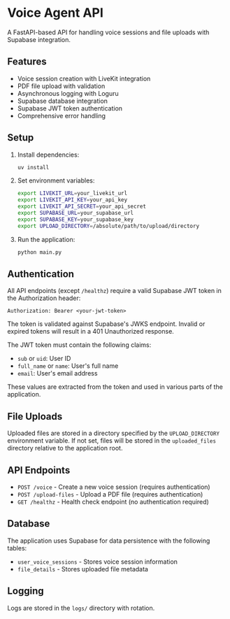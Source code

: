# Voice Agent API

A FastAPI-based API for handling voice sessions and file uploads with Supabase integration.

## Features

- Voice session creation with LiveKit integration
- PDF file upload with validation
- Asynchronous logging with Loguru
- Supabase database integration
- Supabase JWT token authentication
- Comprehensive error handling

## Setup

1. Install dependencies:
   ```bash
   uv install
   ```

2. Set environment variables:
   ```bash
   export LIVEKIT_URL=your_livekit_url
   export LIVEKIT_API_KEY=your_api_key
   export LIVEKIT_API_SECRET=your_api_secret
   export SUPABASE_URL=your_supabase_url
   export SUPABASE_KEY=your_supabase_key
   export UPLOAD_DIRECTORY=/absolute/path/to/upload/directory
   ```

3. Run the application:
   ```bash
   python main.py
   ```

## Authentication

All API endpoints (except `/healthz`) require a valid Supabase JWT token in the Authorization header:
```
Authorization: Bearer <your-jwt-token>
```

The token is validated against Supabase's JWKS endpoint. Invalid or expired tokens will result in a 401 Unauthorized response.

The JWT token must contain the following claims:
- `sub` or `uid`: User ID
- `full_name` or `name`: User's full name
- `email`: User's email address

These values are extracted from the token and used in various parts of the application.

## File Uploads

Uploaded files are stored in a directory specified by the `UPLOAD_DIRECTORY` environment variable. If not set, files will be stored in the `uploaded_files` directory relative to the application root.

## API Endpoints

- `POST /voice` - Create a new voice session (requires authentication)
- `POST /upload-files` - Upload a PDF file (requires authentication)
- `GET /healthz` - Health check endpoint (no authentication required)

## Database

The application uses Supabase for data persistence with the following tables:

- `user_voice_sessions` - Stores voice session information
- `file_details` - Stores uploaded file metadata

## Logging

Logs are stored in the `logs/` directory with rotation.